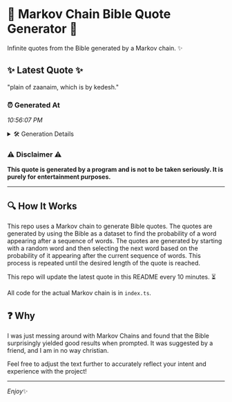# 📖 Markov Chain Bible Quote Generator 📖

Infinite quotes from the Bible generated by a Markov chain. ✨

## ✨ Latest Quote ✨
"plain of zaanaim, which is by kedesh."

### ⏰ Generated At
*10:56:07 PM*

<details>
    <summary>🛠️ Generation Details</summary>
    <p>
        <strong>🌱 Seed:</strong> plain<br>
        <strong>🔄 Iterations:</strong> 6<br>
        <strong>📜 Context History:</strong><br>[ plain ]: of<br>[ plain, of ]: zaanaim,<br>[ plain, of, zaanaim, ]: which<br>[ plain, of, zaanaim,, which ]: is<br>[ plain, of, zaanaim,, which, is ]: by<br>[ plain, of, zaanaim,, which, is, by ]: kedesh.<br>
    </p>
</details>

### ⚠️ Disclaimer ⚠️
**This quote is generated by a program and is not to be taken seriously. It is purely for entertainment purposes.**

---

## 🔍 How It Works

This repo uses a Markov chain to generate Bible quotes. The quotes are generated by using the Bible as a dataset to find the probability of a word appearing after a sequence of words. The quotes are generated by starting with a random word and then selecting the next word based on the probability of it appearing after the current sequence of words. This process is repeated until the desired length of the quote is reached.

This repo will update the latest quote in this README every 10 minutes. ⏳

All code for the actual Markov chain is in `index.ts`.

## ❓ Why

I was just messing around with Markov Chains and found that the Bible surprisingly yielded good results when prompted. 
It was suggested by a friend, and I am in no way christian.

Feel free to adjust the text further to accurately reflect your intent and experience with the project!

---

*Enjoy*✨
